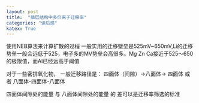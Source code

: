 ```yaml
---
layout: post
title:  "插层结构中多价离子迁移率"
categories: "读后感"
katex: True
---
```


使用NEB算法来计算扩散的过程
一般实用的迁移壁垒是525mV~650mV,Li的迁移势垒一般会远低于525，电子多的MV势垒会高很多。Mg Zn Ca接近于525～650的极限值，而Al已经远高于阈值

对于一些密排氧化物， 一般迁移路径是：
四面体（间隙）->八面体-> 四面体
或者
八面体-四面体-八面体

四面体间隙处的能量 与 八面体间隙处的能量 的 差可以是迁移率筛选的标准

